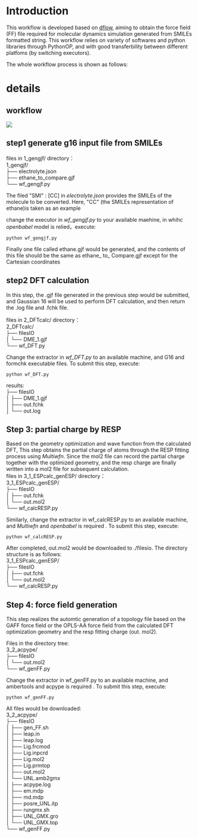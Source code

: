 <a name="hLL2r"></a>
# Introduction
This workflow is developed based on [dflow](https://github.com/dptech-corp/dflow), aiming to obtain the force field (FF) file required for molecular dynamics simulation generated from SMILEs formatted string. This workflow relies on variety of softwares and python libraries through PythonOP, and with good transferbility between different platfoms (by switching executors).

The whole workflow process is shown as follows:
<a name="wfQUC"></a>
# details
<a name="93xcm"></a>
## workflow
![](https://aisquare-zjk.oss-cn-zhangjiakou.aliyuncs.com/zzwtest/workflows-instances-dflow_SMI2FF-figs-flowchart.jpg)
<a name="8rToP"></a>
## step1  generate g16 input file from SMILEs

files in 1_gengjf/ directory：<br />1_gengjf/<br />├── electrolyte.json<br />├── ethane_to_compare.gjf<br />└── wf_gengjf.py

The filed  "SMI" : [CC] in _electrolyte.json_ provides the SMILEs of the molecule to be converted. Here, "CC" (the SMILEs representation of ethane)is taken as an example


change the executor in _wf_gengjf.py_ to your available maehine,  in whihc _openbabel_ model is relied，execute:
```
python wf_gengjf.py
```
Finally one file called ethane.gjf would be generated, and the contents of this file should be the same as ethane_ to_ Compare.gjf except for the Cartesian coordinates

<a name="OUi1b"></a>
## step2 DFT calculation
In this step,  the .gjf file generated in the previous step would be submitted, and Gaussian 16 will be used to perform DFT calculation, and then return the .log file and .fchk file.

files in 2_DFTcalc/ directory：<br />2_DFTcalc/<br />├── filesIO<br />│   └── DME_1.gjf<br />└── wf_DFT.py

Change the extractor in _wf_DFT.py_ to an available machine, and  G16 and formchk executable files. To submit this step, execute:
```
python wf_DFT.py
```
results:<br />├── filesIO<br />│   ├── DME_1.gjf<br />│   ├── out.fchk<br />│   └── out.log
<a name="4eYNE"></a>
## Step 3: partial charge by RESP
 Based on the  geometry optimization and wave function from the calculated DFT,  This step obtains the partial charge of atoms through the RESP fitting process using _Multiwfn_. Since the mol2 file can record the partial charge together with the optimized geometry, and the resp charge are finally written into a mol2 file for subsequent calculation.<br />files in 3_1_ESPcalc_genESP/ directory：<br />3_1_ESPcalc_genESP/<br />├── filesIO<br />│  ├── out.fchk<br />│   └── out.mol2<br />└── wf_calcRESP.py

Similarly, change the extractor  in wf_calcRESP.py to an available machine,  and _Multiwfn_ and _openbabel_ is required . To submit this step, execute:
```
python wf_calcRESP.py
```
After completed, out.mol2 would be downloaded to ./filesio. The directory structure is as follows:<br />3_1_ESPcalc_genESP/<br />├── filesIO<br />│   ├── out.fchk<br />│   └── out.mol2<br />└── wf_calcRESP.py

<a name="DywVl"></a>
## Step 4: force field generation
This step realizes the automtic generation of a topology file based on the GAFF force field or the OPLS-AA force field from the calculated DFT optimization geometry and the resp fitting charge (out. mol2).

Files in the directory tree:<br />3_2_acpype/<br />├── filesIO<br />│   └── out.mol2<br />└── wf_genFF.py

Change the extractor  in wf_genFF.py to an available machine,  and ambertools and acpype is required . To submit this step, execute:
```
python wf_genFF.py
```
All files would be downloaded:<br />3_2_acpype/<br />├── filesIO<br />│  ├── gen_FF.sh<br />│  ├── leap.in<br />│  ├── leap.log<br />│  ├── Lig.frcmod<br />│  ├── Lig.inpcrd<br />│  ├── Lig.mol2<br />│  ├── Lig.prmtop<br />│  ├── out.mol2<br />│  └── UNL.amb2gmx<br />│    ├── acpype.log<br />│    ├── em.mdp<br />│    ├── md.mdp<br />│    ├── posre_UNL.itp<br />│    ├── rungmx.sh<br />│    ├── UNL_GMX.gro<br />│    └── UNL_GMX.top<br />└── wf_genFF.py


